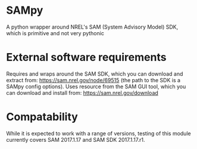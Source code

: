 # SAMpy
A python wrapper around NREL's SAM (System Advisory Model) SDK, which is primitive and not very pythonic

# External software requirements
Requires and wraps around the SAM SDK, which you can download and extract from: https://sam.nrel.gov/node/69515 (the path to the SDK is a SAMpy config options).
Uses resource from the SAM GUI tool, which you can download and install from: https://sam.nrel.gov/download

# Compatability
While it is expected to work with a range of versions, testing of this module currently covers SAM 2017.1.17 and SAM SDK 2017.1.17.r1.
